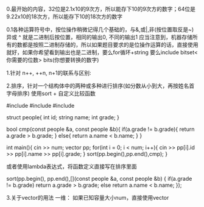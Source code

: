 0.最开始的内容，32位是2.1x10的9次方，所以能存下10的9次方的数字；64位是9.22x10的18次方，所以能存下10的18次方的数字

0.1各种运算符号中，按位操作稍微记得几个基础的，与&,或|,非(按位置取反是~)异或 ^ 就是二进制后按位置，相同的输出0, 不同的输出1
应当注意到，机器存储所有的数都是按照二进制存储的，所以如果题目要求的是位操作运算的话，直接使用就好，如果你希望看到输出也是二进制，要么for循环+string
要么include <bitset> bitset<你需要的位数> bits(你想要转换的数字)

1.针对 n++, ++n, n+1的联系与区别:


2.排序，针对一个结构体中的两种或多种进行排序(如分数从小到大，再按姓名首字母排序)
使用sort + 自定义比较函数

#include <algorithm>
#include <string>
#include <vector>

struct people{
    int id;
    string name;
    int grade;
}

bool cmp(const people &a, const people &b){
    if(a.grade != b.grade){
        return a.grade > b.grade;
    }
    else{
        return a.name < b.name;
    }
}

int main(){
    cin >> num;
    vector<people> pp;
    for(int i = 0; i < num; i++){
        cin >> pp[i].id >> pp[i].name >> pp[i].grade;
    }
    sort(pp.begin(),pp.end(),cmp);
}

或者使用lambda表达式，将函数定义直接写在排序里面

sort(pp.begin(), pp.end(),[](const people &a, const people &b) {
    if(a.grade != b.grade)
    return a.grade > b.grade;
    else
    return a.name < b.name;
});


3.关于vector的用法
一维：
如果已知容量大小num，直接使用vector<template> temp(num),之后直接通过下标访问即可
如果容量大小未知，需要动态添加: vector<template> temp,之后template tmp;temp.push_back(tmp);

二维:
已知容量大小，n行m列,使用vector<vector<template>> temp(n, vector<template>(m))
此时的初始化默认为0，如果想初始化为其他值的话，选取 vector<vector<template>> temp(n,vector<template>(m,'想要的字符'))即可
之后通过下标访问即可
如果容量大小未知,需要在循环中添加 vector<vector<template>> temp; 

4.对于string的用法
4.1字符串的初始化
我们应当知道，在cpp中。字符串的初始化是默认为0,即 string s; s.empty()则等于1;
4.2字符串的添加和删去
当我们引入了标准库之后，都会都一种结构进行完整的基础功能构建
如果我们想添加字符，我们应该使用 s += "abc" 或者 s.push_pack("abc")或者s.append("abc")
4.3针对输入的是一句话，想统计单次，该如何做到？
首先，string直接统计的是字符串，且遇到输入字符串中间带空格的时候停止，
那么不仅要问，如果我有一个字符串，中间有很多空格，直到\n才停止的时候，我该怎么办？
使用getline即可，例如
#include <string>
#include <sstream>

sring line;
getline(cin, line);

stringstream ss(line); //保存到ss输入流里面，重载之后就可以使用string了，类似与矩阵分别输入数字和直接输入矩阵，然后进行操作
string word;
while(ss >> word){
    进行你需要的操作;
}

4.关于哈希表
哈希表一般是用来快速查找某一元素或一个元素及其对应关系的方法；前一个是Key,后一个是Value
1.查找元素,或者统计元素数量,使用无序表unordered_map<template,template> out//此处的out对应的是第二个template
如果只想去掉重复元素或者快速判断有没有,可以使用unordered_set<template> out,此处只存储Key
注意，哈希表，不论有序还是无顺序，本质都是高级数据结构（数组+链表），现成哈希表可以使用insert()和erase()操作


2.若想有序输出，需要使用map/set,底层是红黑树，此时可以查询范围，并看到最大最小值和最小最大值等操作。


5.关于运算符号的优先问题
大部分情况下不会出错，此处先简单列一些坑
各种逻辑门的运算优先度比较低，取地址，引用解引用优先级很高
三元运算符的优先级可以说是非常低的一类，尤其是比输出<<的优先级要低，因此输出的时候记得加括号 cout << (cond ? A : B)这样
